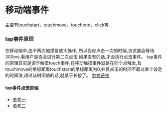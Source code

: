 # 移动端事件
主要有touchstart，touchmove，touchend，click等
### tap事件原理
在移动端中,由于两次触摸是放大操作,,所以当你点击一次的时候,浏览器会等待300ms,看用户是否会进行第二次点击,如果没有的话,才会执行点击事件。
tap事件的原理其实是源于触摸touch事件,在移动触摸事件就是在同个点触发,及touchmove的坐标距离touchstart的坐标距离为0,并且点击的时间不超过某个设定的时间值,超过该时间值的话,就属于长按了。
[参考链接](http://www.cnblogs.com/cythia/p/6928364.html)

#### tap事件点透原理
* [参考一](http://www.cnblogs.com/wqhwe/p/5630557.html)
* [参考二](https://segmentfault.com/a/1190000008578783)

